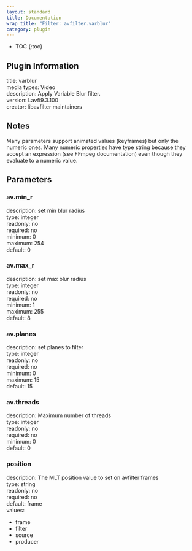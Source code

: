 ```yaml
---
layout: standard
title: Documentation
wrap_title: "Filter: avfilter.varblur"
category: plugin
---
```

* TOC
{:toc}

## Plugin Information

title: varblur  
media types:
Video  
description: Apply Variable Blur filter.  
version: Lavfi9.3.100  
creator: libavfilter maintainers  

## Notes

Many parameters support animated values (keyframes) but only the numeric ones. Many numeric properties have type string because they accept an expression (see FFmpeg documentation) even though they evaluate to a numeric value.

## Parameters

### av.min_r

  
description:
set min blur radius  
type: integer  
readonly: no  
required: no  
minimum: 0  
maximum: 254  
default: 0  

### av.max_r

  
description:
set max blur radius  
type: integer  
readonly: no  
required: no  
minimum: 1  
maximum: 255  
default: 8  

### av.planes

  
description:
set planes to filter  
type: integer  
readonly: no  
required: no  
minimum: 0  
maximum: 15  
default: 15  

### av.threads

  
description:
Maximum number of threads  
type: integer  
readonly: no  
required: no  
minimum: 0  
default: 0  

### position

  
description:
The MLT position value to set on avfilter frames  
type: string  
readonly: no  
required: no  
default: frame  
values:  

* frame
* filter
* source
* producer

